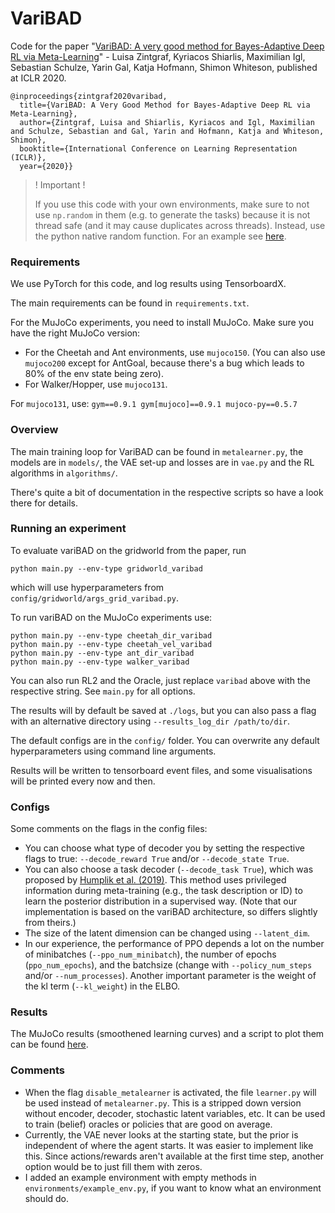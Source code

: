 # VariBAD

Code for the paper "[VariBAD: A very good method for Bayes-Adaptive Deep RL via Meta-Learning](https://arxiv.org/abs/1910.08348)" - 
Luisa Zintgraf, Kyriacos Shiarlis, Maximilian Igl, Sebastian Schulze, 
Yarin Gal, Katja Hofmann, Shimon Whiteson, published at ICLR 2020.

```
@inproceedings{zintgraf2020varibad,
  title={VariBAD: A Very Good Method for Bayes-Adaptive Deep RL via Meta-Learning},
  author={Zintgraf, Luisa and Shiarlis, Kyriacos and Igl, Maximilian and Schulze, Sebastian and Gal, Yarin and Hofmann, Katja and Whiteson, Shimon},
  booktitle={International Conference on Learning Representation (ICLR)},
  year={2020}}
```

> ! Important !
> 
> If you use this code with your own environments, 
> make sure to not use `np.random` in them 
> (e.g. to generate the tasks) because it is not thread safe 
> (and it may cause duplicates across threads).
> Instead, use the python native random function. 
> For an example see
> [here](https://github.com/lmzintgraf/varibad/blob/master/environments/mujoco/ant_goal.py#L38).

### Requirements

We use PyTorch for this code, and log results using TensorboardX.

The main requirements can be found in `requirements.txt`. 

For the MuJoCo experiments, you need to install MuJoCo.
Make sure you have the right MuJoCo version:
- For the Cheetah and Ant environments, use `mujoco150`. 
(You can also use `mujoco200` except for AntGoal, 
because there's a bug which leads to 80% of the env state being zero).
- For Walker/Hopper, use `mujoco131`.

For `mujoco131`, use: `gym==0.9.1 gym[mujoco]==0.9.1 mujoco-py==0.5.7`

### Overview

The main training loop for VariBAD can be found in `metalearner.py`,
the models are in `models/`, the VAE set-up and losses are in `vae.py` and the RL algorithms in `algorithms/`.

There's quite a bit of documentation in the respective scripts so have a look there for details.

### Running an experiment

To evaluate variBAD on the gridworld from the paper, run

`python main.py --env-type gridworld_varibad`

which will use hyperparameters from `config/gridworld/args_grid_varibad.py`. 

To run variBAD on the MuJoCo experiments use:
```
python main.py --env-type cheetah_dir_varibad
python main.py --env-type cheetah_vel_varibad
python main.py --env-type ant_dir_varibad
python main.py --env-type walker_varibad
```

You can also run RL2 and the Oracle, just replace `varibad` above with the respective string. 
See `main.py` for all options.

The results will by default be saved at `./logs`, 
but you can also pass a flag with an alternative directory using `--results_log_dir /path/to/dir`.

The default configs are in the `config/` folder. 
You can overwrite any default hyperparameters using command line arguments.

Results will be written to tensorboard event files, 
and some visualisations will be printed every now and then.

### Configs

Some comments on the flags in the config files:
- You can choose what type of decoder you by setting the respective flags to true: 
`--decode_reward True` and/or `--decode_state True`.
- You can also choose a task decoder (`--decode_task True`), which was proposed by 
[Humplik et al. (2019)](https://arxiv.org/abs/1905.06424). 
This method uses privileged information during meta-training (e.g., the task description or ID)
to learn the posterior distribution in a supervised way. 
(Note that our implementation is based on the variBAD architecture, 
so differs slightly from theirs.)
- The size of the latent dimension can be changed using `--latent_dim`.
- In our experience, the performance of PPO depends a lot on 
the number of minibatches (`--ppo_num_minibatch`),
the number of epochs (`ppo_num_epochs`),
and the batchsize (change with `--policy_num_steps` and/or `--num_processes`).
Another important parameter is the weight of the kl term (`--kl_weight`) in the ELBO.

### Results 

The MuJoCo results (smoothened learning curves) and a script to plot them 
can be found [here](https://www.dropbox.com/sh/1bi7er3j67ylrkb/AADmgWwi4kbTwVNev3NQP_11a).
### Comments

- When the flag `disable_metalearner` is activated, the file `learner.py` will be used instead of `metalearner.py`. 
This is a stripped down version without encoder, decoder, stochastic latent variables, etc. 
It can be used to train (belief) oracles or policies that are good on average.
- Currently, the VAE never looks at the starting state, but the prior is independent
of where the agent starts. It was easier to implement like this. 
Since actions/rewards aren't available at the first time step, 
another option would be to just fill them with zeros.
- I added an example environment with empty methods in `environments/example_env.py`,
if you want to know what an environment should do.
